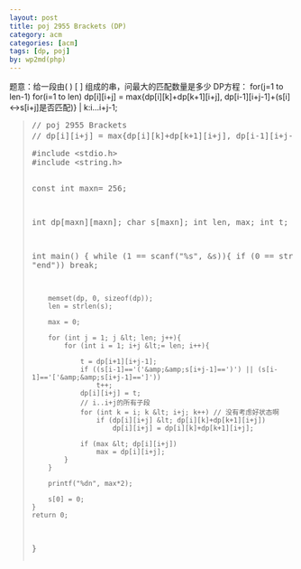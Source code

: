 ```yaml
---
layout: post
title: poj 2955 Brackets (DP)
category: acm
categories: [acm]
tags: [dp, poj]
by: wp2md(php)
---
```


题意：给一段由( ) [ ] 组成的串，问最大的匹配数量是多少
DP方程：
for(j=1 to len-1)
for(i=1 to len)
dp[i][i+j] = max{dp[i][k]+dp[k+1][i+j], dp[i-1][i+j-1]+(s[i]&lt;-&gt;s[i+j]是否匹配)} | k:i...i+j-1;
<blockquote>
<pre>// poj 2955 Brackets
// dp[i][i+j] = max{dp[i][k]+dp[k+1][i+j], dp[i-1][i+j-1]+(s[i]&lt;-&gt;s[i+j]是否匹配)} | k:i...i+j-1;</pre>
<!--more-->
<pre>#include &lt;stdio.h&gt;
#include &lt;string.h&gt;

const int maxn= 256;

int dp[maxn][maxn];
char s[maxn];
int len, max;
int t;

int main()
{
    while (1 == scanf("%s", &amp;s)){
        if (0 == strcmp(s, "end"))
            break;

        memset(dp, 0, sizeof(dp));
        len = strlen(s);

        max = 0;

        for (int j = 1; j &lt; len; j++){
            for (int i = 1; i+j &lt;= len; i++){    

                t = dp[i+1][i+j-1];
                if ((s[i-1]=='('&amp;&amp;s[i+j-1]==')') || (s[i-1]=='['&amp;&amp;s[i+j-1]==']'))
                    t++;
                dp[i][i+j] = t;
                // i..i+j的所有子段
                for (int k = i; k &lt; i+j; k++) // 没有考虑好状态啊
                    if (dp[i][i+j] &lt; dp[i][k]+dp[k+1][i+j])
                        dp[i][i+j] = dp[i][k]+dp[k+1][i+j];

                if (max &lt; dp[i][i+j])
                    max = dp[i][i+j];
            }
        }

        printf("%dn", max*2);

        s[0] = 0;
    }
    return 0;
}</pre>
</blockquote>
